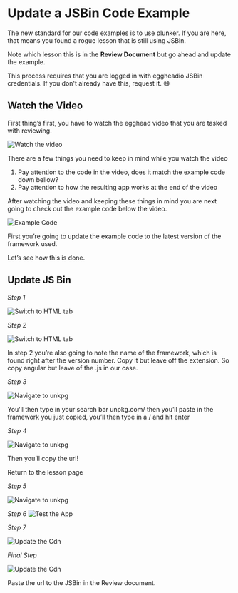 # Update a JSBin Code Example

The new standard for our code examples is to use plunker. If you are here, that means you found a rogue lesson that is still using JSBin.

Note which lesson this is in the **Review Document** but go ahead and update the example.

This process requires that you are logged in with eggheadio JSBin credentials. If you don't already have this, request it. 😄

## Watch the Video

First thing’s first, you have to watch the egghead video that you are tasked with reviewing.

![Watch the video](../images/02-Update-Code/01-watch-the-video.png)

There are a few things you need to keep in mind while you watch the video

1. Pay attention to the code in the video, does it match the example code down bellow? 
2. Pay attention to how the resulting app works at the end of the video

After watching the video and keeping these things in mind you are next going to check out the example code below the video.

![Example Code](../images/02-Update-Code/01-example-code.png)

First you’re going to update the example code to the latest version of the framework used.

Let’s see how this is done.

## Update JS Bin 

_Step 1_

![Switch to HTML tab](../images/02-Update-Code/01-switch-to-html-tab.png)

_Step 2_

![Switch to HTML tab](../images/02-Update-Code/01-locate-script-tags.png)

In step 2 you’re also going to note the name of the framework, which is found right after the version number. Copy it but leave off the extension. So copy angular but leave of the .js in our case. 

_Step 3_

![Navigate to unkpg](../images/02-Update-Code/01-use-unpkg.png)

You’ll then type in your search bar unpkg.com/  then you’ll paste in the framework you just copied, you’ll then type in a / and hit enter

_Step 4_

![Navigate to unkpg](../images/02-Update-Code/01-Click-the-framework+js-link.png)

Then you’ll copy the url! 

Return to the lesson page

_Step 5_

![Navigate to unkpg](../images/02-Update-Code/01-click-this-link.png)

_Step 6_
![Test the App](../images/02-Update-Code/01-test-the-app.gif)

_Step 7_

![Update the Cdn](../images/02-Update-Code/01-update-the-cdn.gif)

_Final Step_

![Update the Cdn](../images/02-Update-Code/01-verify-the-app-works.gif)

Paste the url to the JSBin in the Review document.
